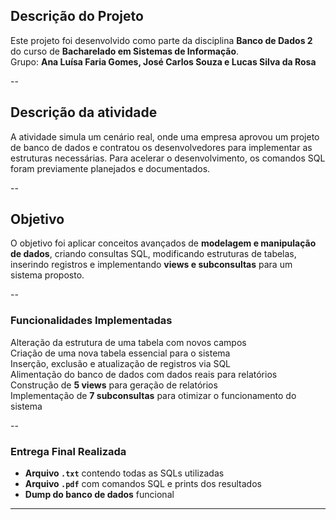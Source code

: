 ## Descrição do Projeto  
Este projeto foi desenvolvido como parte da disciplina **Banco de Dados 2** do curso de **Bacharelado em Sistemas de Informação**.  
Grupo: **Ana Luísa Faria Gomes, José Carlos Souza e Lucas Silva da Rosa**

--

## Descrição da atividade
A atividade simula um cenário real, onde uma empresa aprovou um projeto de banco de dados e contratou os desenvolvedores para implementar as estruturas necessárias.
Para acelerar o desenvolvimento, os comandos SQL foram previamente planejados e documentados.

--

## Objetivo
O objetivo foi aplicar conceitos avançados de **modelagem e manipulação de dados**,
criando consultas SQL, modificando estruturas de tabelas, inserindo registros e implementando **views e subconsultas** para um sistema proposto.  

--
  
### Funcionalidades Implementadas  
Alteração da estrutura de uma tabela com novos campos  
Criação de uma nova tabela essencial para o sistema  
Inserção, exclusão e atualização de registros via SQL  
Alimentação do banco de dados com dados reais para relatórios  
Construção de **5 views** para geração de relatórios  
Implementação de **7 subconsultas** para otimizar o funcionamento do sistema  

--

### Entrega Final  Realizada
- **Arquivo `.txt`** contendo todas as SQLs utilizadas  
- **Arquivo `.pdf`** com comandos SQL e prints dos resultados  
- **Dump do banco de dados** funcional  

---
 
